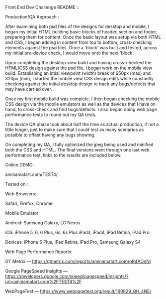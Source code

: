Front End Dev Challenge README ::

Production/QA Approach :

After examining both psd files of the designs for desktop and mobile, I began my initial HTML building basic blocks of header, section and footer, preparing them for content. Once the basic layout was setup via both HTML and CSS, I began adding in content from top to bottom, cross-checking elements against the psd files. Once a 'block' was built and tested, across my initial pre-device check, I would move onto the next 'block'. 

Upon completing the desktop view build and having cross-checked the HTML/CSS design against the psd file, I began work on the mobile view build. Establishing an intial viewpoint (width) break of 950px (max) and 320px (min), I started the mobile view CSS design edits while constantly checking against the initial desktop design to track any bugs/defects that may have carried over.

Once my first mobile build was complete, I then began checking the mobile CSS design via the mobile emulators as well as the devices that I have on hand, to cross-check and find bugs/defects. I also began doing web page performance tests to round out my QA tests.

The device QA phase took about half the time as actual production, if not a little longer, just to make sure that I could test as many scenarios as possible to offest having any bugs showing.

On completing my QA, I fully optimized the jpeg being used and minified both the CSS and HTML. The final versions went through one last web performance test, links to the results are included below.

Online DEMO:

aminamatart.com/TEST4/


Tested on :

Web Browsers:

Safari,
Firefox,
Chrome

Mobile Emulator:

Android:
Samsung Galaxy,
LG Nexus

iOS:
iPhone 5, 6, 6 Plus, 6s, 6s Plus
iPad3, iPad4, iPad Retina, iPad Pro

Devices:
iPhone 6 Plus,
iPad Retina,
iPad Pro,
Samsung Galaxy S4

Web Page Performance Reports:

GT Metrix —
https://gtmetrix.com/reports/aminamatart.com/pR4AOnNI

Google PageSpeed Insights —
https://developers.google.com/speed/pagespeed/insights/?url=aminamatart.com%2FTEST4%2F

WebPageTest —
https://www.webpagetest.org/result/160829_QH_4NE/